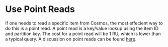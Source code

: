 # Use Point Reads

If one needs to read a specific item from Cosmos, the most effecient way to do this is a point read. A point read is a key/value lookup using the item ID and partition key. The cost for a point read will be 1 RU, which is lower than a typical query. A discussion on point reads can be found [here](https://devblogs.microsoft.com/cosmosdb/point-reads-versus-queries/).